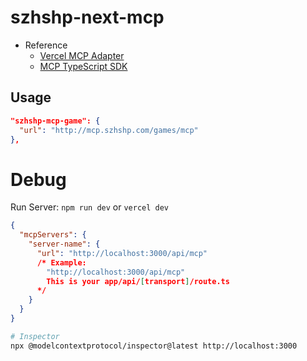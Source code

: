 # szhshp-next-mcp


- Reference
  - [Vercel MCP Adapter](https://www.npmjs.com/package/mcp-handler)
  - [MCP TypeScript SDK](https://github.com/modelcontextprotocol/typescript-sdk)


## Usage

```json
"szhshp-mcp-game": {
  "url": "http://mcp.szhshp.com/games/mcp"
},
```


# Debug

Run Server: `npm run dev` or `vercel dev`



```json
{
  "mcpServers": {
    "server-name": {
      "url": "http://localhost:3000/api/mcp" 
      /* Example:   
        "http://localhost:3000/api/mcp" 
        This is your app/api/[transport]/route.ts 
      */
    }
  }
}
```

```bash
# Inspector
npx @modelcontextprotocol/inspector@latest http://localhost:3000
```



